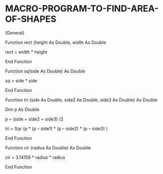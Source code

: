 # MACRO-PROGRAM-TO-FIND-AREA-OF-SHAPES
(General)

Function rect (height As Double, width As Double 

rect = width * height 

End Function

Function sq(side As Double) As Double

sq = side * side 

End Function

Function tri (side As Double, side2 As Double, side3 As Double) As Double

Dim p As Double 

p = (side + side2 + side3) /2 

tri = Sqr (p * (p – side1) * (p – side2) * (p – side3) )

End Function

Function cir (radius As Double) As Double

cir = 3.14159 * radius * radius

End Function
